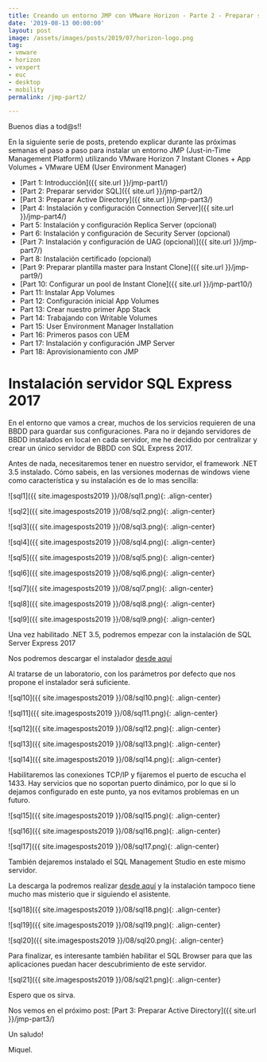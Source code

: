 ```yaml
---
title: Creando un entorno JMP con VMware Horizon - Parte 2 - Preparar servidor SQL
date: '2019-08-13 00:00:00'
layout: post
image: /assets/images/posts/2019/07/horizon-logo.png
tag:
- vmware
- horizon
- vexpert
- euc
- desktop
- mobility
permalink: /jmp-part2/

---
```


Buenos dias a tod@s!!

En la siguiente serie de posts, pretendo explicar durante las próximas semanas el paso a paso para instalar un entorno JMP (Just-in-Time Management Platform) utilizando VMware Horizon 7 Instant Clones + App Volumes + VMware UEM (User Environment Manager) 

- [Part 1: Introducción]({{ site.url }}/jmp-part1/)
- [Part 2: Preparar servidor SQL]({{ site.url }}/jmp-part2/)
- [Part 3: Preparar Active Directory]({{ site.url }}/jmp-part3/)
- [Part 4: Instalación y configuración Connection Server]({{ site.url }}/jmp-part4/)
- Part 5: Instalación y configuración Replica Server (opcional)
- Part 6: Instalación y configuración de Security Server (opcional)
- [Part 7: Instalación y configuración de UAG (opcional)]({{ site.url }}/jmp-part7/)
- Part 8: Instalación certificado (opcional)
- [Part 9: Preparar plantilla master para Instant Clone]({{ site.url }}/jmp-part9/)
- [Part 10: Configurar un pool de Instant Clone]({{ site.url }}/jmp-part10/)
- Part 11: Instalar App Volumes
- Part 12: Configuración inicial App Volumes
- Part 13: Crear nuestro primer App Stack
- Part 14: Trabajando con Writable Volumes
- Part 15: User Environment Manager Installation
- Part 16: Primeros pasos con UEM
- Part 17: Instalación y configuración JMP Server
- Part 18: Aprovisionamiento con JMP

# Instalación servidor SQL Express 2017

En el entorno que vamos a crear, muchos de los servicios requieren de una BBDD para guardar sus configuraciones. Para no ir dejando servidores de BBDD instalados en local en cada servidor, me he decidido por centralizar y crear un único servidor de BBDD con SQL Express 2017.

Antes de nada, necesitaremos tener en nuestro servidor, el framework .NET 3.5 instalado. Cómo sabeis, en las versiones modernas de windows viene como característica y su instalación es de lo mas sencilla:

![sql1]({{ site.imagesposts2019 }}/08/sql1.png){: .align-center}

![sql2]({{ site.imagesposts2019 }}/08/sql2.png){: .align-center}

![sql3]({{ site.imagesposts2019 }}/08/sql3.png){: .align-center}

![sql4]({{ site.imagesposts2019 }}/08/sql4.png){: .align-center}

![sql5]({{ site.imagesposts2019 }}/08/sql5.png){: .align-center}

![sql6]({{ site.imagesposts2019 }}/08/sql6.png){: .align-center}

![sql7]({{ site.imagesposts2019 }}/08/sql7.png){: .align-center}

![sql8]({{ site.imagesposts2019 }}/08/sql8.png){: .align-center}

![sql9]({{ site.imagesposts2019 }}/08/sql9.png){: .align-center}

Una vez habilitado .NET 3.5, podremos empezar con la instalación de SQL Server Express 2017

Nos podremos descargar el instalador [desde aquí](https://www.microsoft.com/es-es/sql-server/sql-server-editions-express)

Al tratarse de un laboratorio, con los parámetros por defecto que nos propone el instalador será suficiente.

![sql10]({{ site.imagesposts2019 }}/08/sql10.png){: .align-center}

![sql11]({{ site.imagesposts2019 }}/08/sql11.png){: .align-center}

![sql12]({{ site.imagesposts2019 }}/08/sql12.png){: .align-center}

![sql13]({{ site.imagesposts2019 }}/08/sql13.png){: .align-center}

![sql14]({{ site.imagesposts2019 }}/08/sql14.png){: .align-center}

Habilitaremos las conexiones TCP/IP y fijaremos el puerto de escucha el 1433. Hay servicios que no soportan puerto dinámico, por lo que si lo dejamos configurado en este punto, ya nos evitamos problemas en un futuro.

![sql15]({{ site.imagesposts2019 }}/08/sql15.png){: .align-center}

![sql16]({{ site.imagesposts2019 }}/08/sql16.png){: .align-center}

![sql17]({{ site.imagesposts2019 }}/08/sql17.png){: .align-center}

También dejaremos instalado el SQL Management Studio en este mismo servidor.

La descarga la podremos realizar [desde aquí](https://docs.microsoft.com/es-es/sql/ssms/download-sql-server-management-studio-ssms?view=sql-server-2017) y la instalación tampoco tiene mucho mas misterio que ir siguiendo el asistente.

![sql18]({{ site.imagesposts2019 }}/08/sql18.png){: .align-center}

![sql19]({{ site.imagesposts2019 }}/08/sql19.png){: .align-center}

![sql20]({{ site.imagesposts2019 }}/08/sql20.png){: .align-center}

Para finalizar, es interesante también habilitar el SQL Browser para que las aplicaciones puedan hacer descubrimiento de este servidor.

![sql21]({{ site.imagesposts2019 }}/08/sql21.png){: .align-center}


Espero que os sirva.

Nos vemos en el próximo post: [Part 3: Preparar Active Directory]({{ site.url }}/jmp-part3/)

Un saludo!

Miquel.


